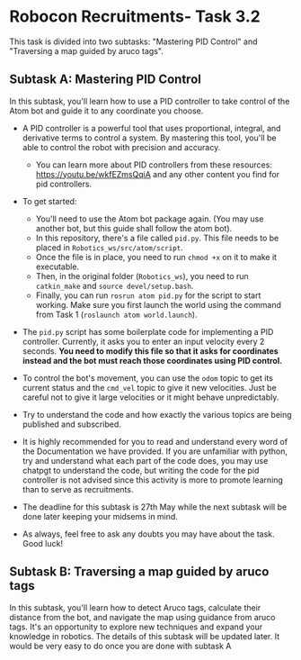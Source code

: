 # Robocon Recruitments- Task 3.2

This task is divided into two subtasks: "Mastering PID Control" and "Traversing a map guided by aruco tags".

## Subtask A: Mastering PID Control

In this subtask, you'll learn how to use a PID controller to take control of the Atom bot and guide it to any coordinate you choose. 

- A PID controller is a powerful tool that uses proportional, integral, and derivative terms to control a system. By mastering this tool, you'll be able to control the robot with precision and accuracy.
    - You can learn more about PID controllers from these resources: https://youtu.be/wkfEZmsQqiA and any other content you find for pid controllers. 

- To get started:
    - You'll need to use the Atom bot package again. (You may use another bot, but this guide shall follow the atom bot).
    - In this repository, there's a file called `pid.py`. This file needs to be placed in `Robotics_ws/src/atom/script`.
    - Once the file is in place, you need to run `chmod +x` on it to make it executable.
    - Then, in the original folder (`Robotics_ws`), you need to run `catkin_make` and `source devel/setup.bash`.
    - Finally, you can run `rosrun atom pid.py` for the script to start working. Make sure you first launch the world using the command from Task 1 (`roslaunch atom world.launch`).

- The `pid.py` script has some boilerplate code for implementing a PID controller. Currently, it asks you to enter an input velocity every 2 seconds. **You need to modify this file so that it asks for coordinates instead and the bot must reach those coordinates using PID control.** 

- To control the bot's movement, you can use the `odom` topic to get its current status and the `cmd_vel` topic to give it new velocities. Just be careful not to give it large velocities or it might behave unpredictably.

- Try to understand the code and how exactly the various topics are being published and subscribed. 

- It is highly recommended for you to read and understand every word of the Documentation we have provided. If you are unfamiliar with python, try and understand what each part of the code does, you may use chatpgt to understand the code, but writing the code for the pid controller is not advised since this activity is more to promote learning than to serve as recruitments.

- The deadline for this subtask is 27th May while the next subtask will be done later keeping your midsems in mind. 

- As always, feel free to ask any doubts you may have about the task. Good luck!

## Subtask B: Traversing a map guided by aruco tags

In this subtask, you'll learn how to detect Aruco tags, calculate their distance from the bot, and navigate the map using guidance from aruco tags. It's an opportunity to explore new techniques and expand your knowledge in robotics. The details of this subtask will be updated later. It would be very easy to do once you are done with subtask A


